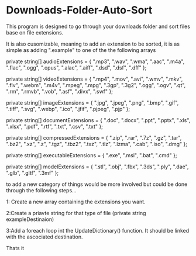 # Downloads-Folder-Auto-Sort
This program is designed to go through your downloads folder and sort files base on file extensions.


It is also cusomizable, meaning to add an extension to be sorted, it is as simple as adding ".example" to one of the the following arrays

private string[] audioExtensions = { ".mp3", ".wav", ".wma", ".aac", ".m4a", ".flac", ".ogg", ".opus", ".alac", ".aiff", ".dsd", ".dsf", ".dff" };


private string[] videoExtensions = { ".mp4", ".mov", ".avi", ".wmv", ".mkv", ".flv", ".webm", ".m4v", ".mpeg", ".mpg", ".3gp", ".3g2", ".ogg", ".ogv", ".qt", ".rm", ".rmvb", ".vob", ".asf", ".divx", ".swf" };


private string[] imageExtensions = { ".jpg", ".jpeg", ".png", ".bmp", ".gif", ".tiff", ".svg", ".webp", ".ico", ".jfif", ".pjpeg", ".pjp" };


private string[] documentExtensions = { ".doc", ".docx", ".ppt", ".pptx", ".xls", ".xlsx", ".pdf", ".rtf", ".txt", ".csv", ".txt" };


private string[] compressedExtensions = { ".zip", ".rar", ".7z", ".gz", ".tar", ".bz2", ".xz", ".z", ".tgz", ".tbz2", ".txz", ".tlz", ".lzma", ".cab", ".iso", ".dmg" };


private string[] executableExtensions = { ".exe", ".msi", ".bat", ".cmd" };


private string[] modelExtensions = { ".stl", ".obj", ".fbx", ".3ds", ".ply", ".dae", ".glb", ".gltf", ".3mf" };

to add a new category of things would be more involved but could be done through the following steps...


1: Create a new array containing the extensions you want.

2:Create a priavte string for that type of file (private string exampleDestinaion)

3:Add a foreach loop int the UpdateDictionary() function. It should be linked with the ascociated destination.

Thats it

